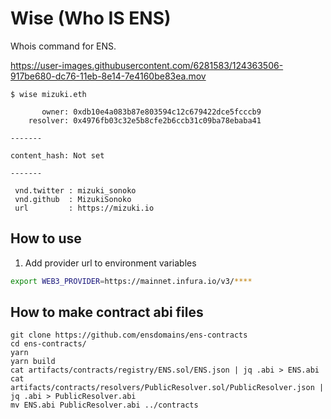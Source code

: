 # Wise (Who IS ENS)
Whois command for ENS.

https://user-images.githubusercontent.com/6281583/124363506-917be680-dc76-11eb-8e14-7e4160be83ea.mov

```
$ wise mizuki.eth

       owner: 0xdb10e4a083b87e803594c12c679422dce5fcccb9
    resolver: 0x4976fb03c32e5b8cfe2b6ccb31c09ba78ebaba41

-------

content_hash: Not set

-------

 vnd.twitter : mizuki_sonoko
 vnd.github  : MizukiSonoko
 url         : https://mizuki.io

```

## How to use

1) Add provider url to environment variables
```sh
export WEB3_PROVIDER=https://mainnet.infura.io/v3/****
```

## How to make contract abi files

```
git clone https://github.com/ensdomains/ens-contracts
cd ens-contracts/
yarn 
yarn build
cat artifacts/contracts/registry/ENS.sol/ENS.json | jq .abi > ENS.abi
cat artifacts/contracts/resolvers/PublicResolver.sol/PublicResolver.json | jq .abi > PublicResolver.abi
mv ENS.abi PublicResolver.abi ../contracts
```
